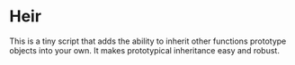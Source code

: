 # Heir

This is a tiny script that adds the ability to inherit other functions prototype objects into your own. It makes prototypical inheritance easy and robust.